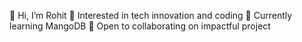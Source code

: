 👋 Hi, I’m Rohit
👀 Interested in tech innovation and coding
🌱 Currently learning MangoDB
💞️ Open to collaborating on impactful project 

<!---
ZyroNex2004/ZyroNex2004 is a ✨ special ✨ repository because its `README.md` (this file) appears on your GitHub profile.
You can click the Preview link to take a look at your changes.
--->
